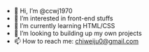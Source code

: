 - 👋 Hi, I’m @ccwj1970
- 👀 I’m interested in front-end stuffs
- 🌱 I’m currently learning HTML/CSS
- 💞️ I’m looking to building up my own projects
- 📫 How to reach me: chiweiju0@gmail.com

<!---
ccwj1970/ccwj1970 is a ✨ special ✨ repository because its `README.md` (this file) appears on your GitHub profile.
You can click the Preview link to take a look at your changes.
--->
